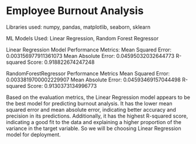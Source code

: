 # Employee Burnout Analysis

Libraries used: numpy, pandas, matplotlib, seaborn, sklearn

ML Models Used: Linear Regression, Random Forest Regressor

Linear Regression Model Performance Metrics:
    Mean Squared Error: 0.003156977911361073
    Mean Absolute Error: 0.04595032032644773
    R-squared Score: 0.918822674247248

RandomForestRegressor Performance Metrics
    Mean Squared Error: 0.0033819700002229907
    Mean Absolute Error: 0.04593469157044498
    R-squared Score: 0.9130373134996773

Based on the evaluation metrics, the Linear Regression model appears to be the best model for predicting burnout analysis.
It has the lower mean squared error and mean absolute error, indicating better accuracy and precision in its predictions. 
Additionally, it has the highest R-squared score, indicating a good fit to the data and explaining a higher proportion of 
the variance in the target variable.
So we will be choosing Linear Regression model for deployment.
